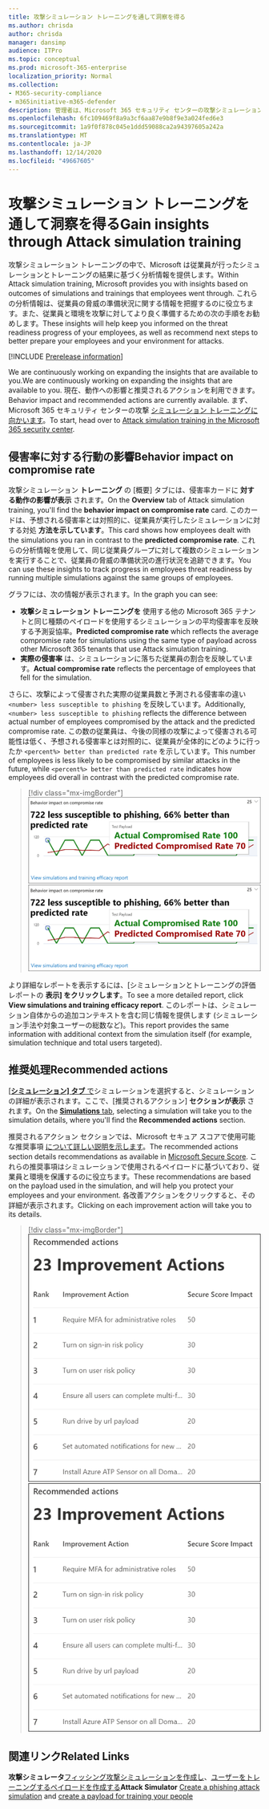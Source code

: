 ```yaml
---
title: 攻撃シミュレーション トレーニングを通して洞察を得る
ms.author: chrisda
author: chrisda
manager: dansimp
audience: ITPro
ms.topic: conceptual
ms.prod: microsoft-365-enterprise
localization_priority: Normal
ms.collection:
- M365-security-compliance
- m365initiative-m365-defender
description: 管理者は、Microsoft 365 セキュリティ センターの攻撃シミュレーション トレーニングが従業員に与える影響を把握し、シミュレーションとトレーニングの結果から分析情報を得る方法を学習できます。
ms.openlocfilehash: 6fc109469f8a9a3cf6aa87e9b8f9e3a024fed6e3
ms.sourcegitcommit: 1a9f0f878c045e1ddd59088ca2a94397605a242a
ms.translationtype: MT
ms.contentlocale: ja-JP
ms.lasthandoff: 12/14/2020
ms.locfileid: "49667605"
---
```

# <a name="gain-insights-through-attack-simulation-training"></a><span data-ttu-id="9b506-103">攻撃シミュレーション トレーニングを通して洞察を得る</span><span class="sxs-lookup"><span data-stu-id="9b506-103">Gain insights through Attack simulation training</span></span>

<span data-ttu-id="9b506-104">攻撃シミュレーション トレーニングの中で、Microsoft は従業員が行ったシミュレーションとトレーニングの結果に基づく分析情報を提供します。</span><span class="sxs-lookup"><span data-stu-id="9b506-104">Within Attack simulation training, Microsoft provides you with insights based on outcomes of simulations and trainings that employees went through.</span></span> <span data-ttu-id="9b506-105">これらの分析情報は、従業員の脅威の準備状況に関する情報を把握するのに役立ちます。また、従業員と環境を攻撃に対してより良く準備するための次の手順をお勧めします。</span><span class="sxs-lookup"><span data-stu-id="9b506-105">These insights will help keep you informed on the threat readiness progress of your employees, as well as recommend next steps to better prepare your employees and your environment for attacks.</span></span>

[!INCLUDE [Prerelease information](../includes/prerelease.md)]

<span data-ttu-id="9b506-106">We are continuously working on expanding the insights that are available to you.</span><span class="sxs-lookup"><span data-stu-id="9b506-106">We are continuously working on expanding the insights that are available to you.</span></span> <span data-ttu-id="9b506-107">現在、動作への影響と推奨されるアクションを利用できます。</span><span class="sxs-lookup"><span data-stu-id="9b506-107">Behavior impact and recommended actions are currently available.</span></span> <span data-ttu-id="9b506-108">まず、Microsoft 365 セキュリティ センターの攻撃 [シミュレーション トレーニングに向かいます](https://security.microsoft.com/attacksimulator?viewid=overview)。</span><span class="sxs-lookup"><span data-stu-id="9b506-108">To start, head over to [Attack simulation training in the Microsoft 365 security center](https://security.microsoft.com/attacksimulator?viewid=overview).</span></span>

## <a name="behavior-impact-on-compromise-rate"></a><span data-ttu-id="9b506-109">侵害率に対する行動の影響</span><span class="sxs-lookup"><span data-stu-id="9b506-109">Behavior impact on compromise rate</span></span>

<span data-ttu-id="9b506-110">攻撃シミュレーション **トレーニング** の [概要] タブには、侵害率カードに **対する動作の影響が表示** されます。</span><span class="sxs-lookup"><span data-stu-id="9b506-110">On the **Overview** tab of Attack simulation training, you'll find the **behavior impact on compromise rate** card.</span></span> <span data-ttu-id="9b506-111">このカードは、予想される侵害率とは対照的に、従業員が実行したシミュレーションに対する対処 **方法を示しています**。</span><span class="sxs-lookup"><span data-stu-id="9b506-111">This card shows how employees dealt with the simulations you ran in contrast to the **predicted compromise rate**.</span></span> <span data-ttu-id="9b506-112">これらの分析情報を使用して、同じ従業員グループに対して複数のシミュレーションを実行することで、従業員の脅威の準備状況の進行状況を追跡できます。</span><span class="sxs-lookup"><span data-stu-id="9b506-112">You can use these insights to track progress in employees threat readiness by running multiple simulations against the same groups of employees.</span></span>

<span data-ttu-id="9b506-113">グラフには、次の情報が表示されます。</span><span class="sxs-lookup"><span data-stu-id="9b506-113">In the graph you can see:</span></span>

- <span data-ttu-id="9b506-114">**攻撃シミュレーション トレーニングを** 使用する他の Microsoft 365 テナントと同じ種類のペイロードを使用するシミュレーションの平均侵害率を反映する予測妥協率。</span><span class="sxs-lookup"><span data-stu-id="9b506-114">**Predicted compromise rate** which reflects the average compromise rate for simulations using the same type of payload across other Microsoft 365 tenants that use Attack simulation training.</span></span>
- <span data-ttu-id="9b506-115">**実際の侵害率** は、シミュレーションに落ちた従業員の割合を反映しています。</span><span class="sxs-lookup"><span data-stu-id="9b506-115">**Actual compromise rate** reflects the percentage of employees that fell for the simulation.</span></span>

<span data-ttu-id="9b506-116">さらに、攻撃によって侵害された実際の従業員数と予測される侵害率の違い `<number> less susceptible to phishing` を反映しています。</span><span class="sxs-lookup"><span data-stu-id="9b506-116">Additionally, `<number> less susceptible to phishing` reflects the difference between actual number of employees compromised by the attack and the predicted compromise rate.</span></span> <span data-ttu-id="9b506-117">この数の従業員は、今後の同様の攻撃によって侵害される可能性は低く、予想される侵害率とは対照的に、従業員が全体的にどのように行ったか `<percent%> better than predicted rate` を示しています。</span><span class="sxs-lookup"><span data-stu-id="9b506-117">This number of employees is less likely to be compromised by similar attacks in the future, while `<percent%> better than predicted rate` indicates how employees did overall in contrast with the predicted compromise rate.</span></span>

> [!div class="mx-imgBorder"]
> <span data-ttu-id="9b506-118">![攻撃シミュレーション トレーニングに対する行動影響カードの概要](../../media/attack-sim-preview-behavior-impact-card.png)</span><span class="sxs-lookup"><span data-stu-id="9b506-118">![Behavior impact card on Attack simulation training overview](../../media/attack-sim-preview-behavior-impact-card.png)</span></span>

<span data-ttu-id="9b506-119">より詳細なレポートを表示するには、[シミュレーションとトレーニングの評価レポートの **表示] をクリックします**。</span><span class="sxs-lookup"><span data-stu-id="9b506-119">To see a more detailed report, click **View simulations and training efficacy report**.</span></span> <span data-ttu-id="9b506-120">このレポートは、シミュレーション自体からの追加コンテキストを含む同じ情報を提供します (シミュレーション手法や対象ユーザーの総数など)。</span><span class="sxs-lookup"><span data-stu-id="9b506-120">This report provides the same information with additional context from the simulation itself (for example, simulation technique and total users targeted).</span></span>

## <a name="recommended-actions"></a><span data-ttu-id="9b506-121">推奨処理</span><span class="sxs-lookup"><span data-stu-id="9b506-121">Recommended actions</span></span>

<span data-ttu-id="9b506-122">[ [**シミュレーション] タブ** で](https://security.microsoft.com/attacksimulator?viewid=simulations)シミュレーションを選択すると、シミュレーションの詳細が表示されます。ここで、[推奨されるアクション] **セクションが表示** されます。</span><span class="sxs-lookup"><span data-stu-id="9b506-122">On the [**Simulations** tab](https://security.microsoft.com/attacksimulator?viewid=simulations), selecting a simulation will take you to the simulation details, where you'll find the **Recommended actions** section.</span></span>

<span data-ttu-id="9b506-123">推奨されるアクション セクションでは、Microsoft セキュア スコアで使用可能な推奨事項 [について詳しい説明を示します](https://docs.microsoft.com/microsoft-365/security/mtp/microsoft-secure-score)。</span><span class="sxs-lookup"><span data-stu-id="9b506-123">The recommended actions section details recommendations as available in [Microsoft Secure Score](https://docs.microsoft.com/microsoft-365/security/mtp/microsoft-secure-score).</span></span> <span data-ttu-id="9b506-124">これらの推奨事項はシミュレーションで使用されるペイロードに基づいており、従業員と環境を保護するのに役立ちます。</span><span class="sxs-lookup"><span data-stu-id="9b506-124">These recommendations are based on the payload used in the simulation, and will help you protect your employees and your environment.</span></span> <span data-ttu-id="9b506-125">各改善アクションをクリックすると、その詳細が表示されます。</span><span class="sxs-lookup"><span data-stu-id="9b506-125">Clicking on each improvement action will take you to its details.</span></span>

> [!div class="mx-imgBorder"]
> <span data-ttu-id="9b506-126">![攻撃シミュレーション トレーニングに関する推奨事項アクション セクション](../../media/attack-sim-preview-recommended-actions.png)</span><span class="sxs-lookup"><span data-stu-id="9b506-126">![Recommendation actions section on Attack simulation training](../../media/attack-sim-preview-recommended-actions.png)</span></span>

## <a name="related-links"></a><span data-ttu-id="9b506-127">関連リンク</span><span class="sxs-lookup"><span data-stu-id="9b506-127">Related Links</span></span>

<span data-ttu-id="9b506-128">**攻撃シミュレータ**[フィッシング攻撃シミュレーションを作成し](attack-simulation-training.md)、[ユーザーをトレーニングするペイロードを作成する](attack-simulation-training-payloads.md)</span><span class="sxs-lookup"><span data-stu-id="9b506-128">**Attack Simulator** [Create a phishing attack simulation](attack-simulation-training.md) and [create a payload for training your people](attack-simulation-training-payloads.md)</span></span>
